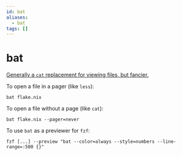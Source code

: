 ```yaml
---
id: bat
aliases:
  - bat
tags: []
---
```


# bat

[Generally a `cat` replacement for viewing files, but fancier.](https://github.com/sharkdp/bat)

To open a file in a pager (like `less`):
```shell
bat flake.nix
```

To open a file without a page (like `cat`):
```shell
bat flake.nix --pager=never
```

To use `bat` as a previewer for `fzf`:
```shell
fzf [...] --preview "bat --color=always --style=numbers --line-range=:500 {}"
```


